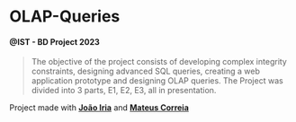 # OLAP-Queries
#### @IST - BD Project 2023

> The objective of the project consists of developing complex integrity constraints, designing advanced SQL queries, creating a web application prototype and designing OLAP queries. The Project was divided into 3 parts, E1, E2, E3, all in presentation.

Project made with **[João Iria](https://github.com/JoaoIria)** and **[Mateus Correia](https://github.com/HermitSheep)**
